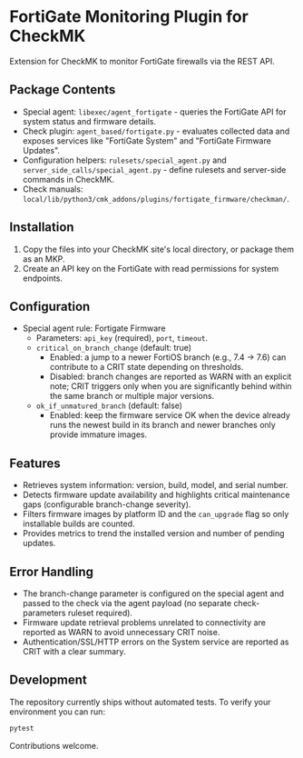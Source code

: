 # FortiGate Monitoring Plugin for CheckMK

Extension for CheckMK to monitor FortiGate firewalls via the REST API.

## Package Contents

- Special agent: `libexec/agent_fortigate` - queries the FortiGate API for system status and firmware details.
- Check plugin: `agent_based/fortigate.py` - evaluates collected data and exposes services like "FortiGate System" and "FortiGate Firmware Updates".
- Configuration helpers: `rulesets/special_agent.py` and `server_side_calls/special_agent.py` - define rulesets and server-side commands in CheckMK.
- Check manuals: `local/lib/python3/cmk_addons/plugins/fortigate_firmware/checkman/`.

## Installation

1. Copy the files into your CheckMK site's local directory, or package them as an MKP.
2. Create an API key on the FortiGate with read permissions for system endpoints.

## Configuration

- Special agent rule: Fortigate Firmware
  - Parameters: `api_key` (required), `port`, `timeout`.
  - `critical_on_branch_change` (default: true)
    - Enabled: a jump to a newer FortiOS branch (e.g., 7.4 -> 7.6) can contribute to a CRIT state depending on thresholds.
    - Disabled: branch changes are reported as WARN with an explicit note; CRIT triggers only when you are significantly behind within the same branch or multiple major versions.
  - `ok_if_unmatured_branch` (default: false)
    - Enabled: keep the firmware service OK when the device already runs the newest build in its branch and newer branches only provide immature images.

## Features

- Retrieves system information: version, build, model, and serial number.
- Detects firmware update availability and highlights critical maintenance gaps (configurable branch-change severity).
- Filters firmware images by platform ID and the `can_upgrade` flag so only installable builds are counted.
- Provides metrics to trend the installed version and number of pending updates.

## Error Handling

- The branch-change parameter is configured on the special agent and passed to the check via the agent payload (no separate check-parameters ruleset required).
- Firmware update retrieval problems unrelated to connectivity are reported as WARN to avoid unnecessary CRIT noise.
- Authentication/SSL/HTTP errors on the System service are reported as CRIT with a clear summary.

## Development

The repository currently ships without automated tests. To verify your environment you can run:

```bash
pytest
```

Contributions welcome.
